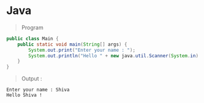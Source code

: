 # Java

> Program

```java
public class Main {
	public static void main(String[] args) {
		System.out.print("Enter your name : ");
		System.out.println("Hello " + new java.util.Scanner(System.in).next() + " !");      
	} 
}
```

> Output :
```output
Enter your name : Shiva
Hello Shiva !
```
